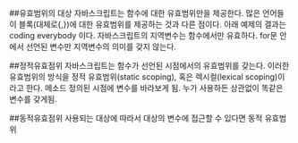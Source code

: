 ##유효범위의 대상
자바스크립트는 함수에 대한 유효범위만을 제공한다. 많은 언어들이 블록(대체로{,})에 대한 유효범위를 제공하는 것과 다른 점이다. 아래 예제의 결과는 coding everybody 이다.
자바스크립트의 지역변수는 함수에서만 유효하다. for문 안에서 선언된 변수만 지역변수의 의미를 갖지 않는다.

##정적유효점위
자바스크립트는 함수가 선언된 시점에서의 유효범위를 갖는다. 이러한 유효범위의 방식을 정적 유효범위(static scoping), 혹은 렉시컬(lexical scoping)이라고 한다.
메소드 정의된 시점에 변수를 바라보게 됨. 누가 사용하든 상관없이 똑같은 변수를 갖게됨.

##동적유효점위
사용되는 대상에 따라서 대상의 변수에 접근할 수 있다면 동적 유효범위
